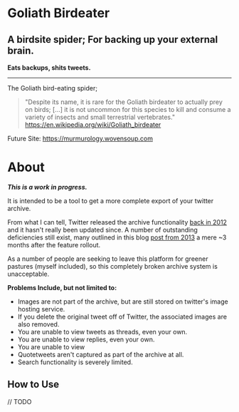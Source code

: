 # Goliath Birdeater

## A birdsite spider; For backing up your external brain.

**Eats backups, shits tweets.**

----

The Goliath bird-eating spider;

> "Despite its name, it is rare for the Goliath birdeater to actually prey on birds; [...]
> it is not uncommon for this species to kill and consume
> a variety of insects and small terrestrial vertebrates."
> https://en.wikipedia.org/wiki/Goliath_birdeater

Future Site: https://murmurology.wovensoup.com

# About

***This is a work in progress.***

It is intended to be a tool to get a more complete export of your twitter archive.

From what I can tell, Twitter released the archive functionality [back in 2012](https://blog.twitter.com/official/en_us/a/2012/your-twitter-archive.html) and it hasn't really been updated since. A number of outstanding deficiencies still exist, many outlined in this blog [post from 2013](https://shkspr.mobi/blog/2013/02/deficiencies-in-the-twitter-archive/) a mere ~3 months after the feature rollout.

As a number of people are seeking to leave this platform for greener pastures (myself included), so this completely broken archive system is unacceptable.

**Problems Include, but not limited to:**
* Images are not part of the archive, but are still stored on twitter's image hosting service.
* If you delete the original tweet off of Twitter, the associated images are also removed.
* You are unable to view tweets as threads, even your own.
* You are unable to view replies, even your own.
* You are unable to view 
* Quotetweets aren't captured as part of the archive at all.
* Search functionality is severely limited.

## How to Use

// TODO
